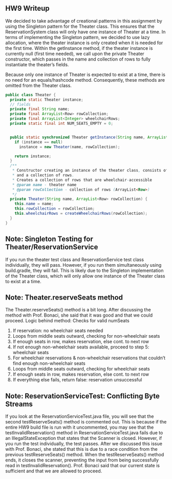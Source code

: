 ## HW9 Writeup
We decided to take advantage of creational patterns in this assignment
by using the Singleton pattern for the Theater class.
This ensures that the ReservationSystem class will only have one instance of
Theater at a time. In terms of implementing the Singleton pattern, we decided to
use lazy allocation,  where the theater instance is only created when it is needed for the
first time. Within the getInstance method, if the theater instance is currently
null (first time needed), we call upon the private Theater constructor, which
passes in the name and collection of rows to fully instantiate the theater’s fields.

Because only one instance of Theater is expected to exist at a time, there is no need for an
equals/hashcode method. Consequently, these methods are omitted from the Theater class.
```java
public class Theater {
  private static Theater instance;
  // fields
  private final String name;
  private final ArrayList<Row> rowCollection;
  private final ArrayList<Integer> wheelchairRows;
  private static final int NUM_SEATS_EMPTY = 0;


  public static synchronized Theater getInstance(String name, ArrayList<Row> rowCollection){
    if (instance == null)
      instance = new Theater(name, rowCollection);

    return instance;
  }
  /**
   * Constructor creating an instance of the theater class, consists of a name
   * and a collection of rows.
   * Creates a collection of rows that are wheelchair-accessible
   * @param name - theater name
   * @param rowCollection - collection of rows (ArrayList<Row>)
   */
  private Theater(String name, ArrayList<Row> rowCollection) {
    this.name = name;
    this.rowCollection = rowCollection;
    this.wheelchairRows = createWheelchairRows(rowCollection);
  }
}

```

## Note: Singleton Testing for Theater/ReservationService
If you run the theater test class and ReservationService test class individually, they will pass. However,
if you run them simultaneously using build.gradle, they will fail. This is likely due to the
Singleton implementation of the Theater class, which will only allow one instance of the Theater class to 
exist at a time.

## Note: Theater.reserveSeats method
The Theater.reserveSeats() method is a bit long. After discussing the method with Prof. Bonaci, she said that it was good and that we could proceed. Logic behind method:
Checks for valid numSeats 
1. If reservation: no wheelchair seats needed
2. Loops from middle seats outward, checking for non-wheelchair seats
3. If enough seats in row, makes reservation, else cont. to next row
4. If not enough non-wheelchair seats available, proceed to step 5: wheelchair seats
5. For wheelchair reservations & non-wheelchair reservations that couldn’t find enough non-wheelchair seats
6. Loops from middle seats outward, checking for wheelchair seats
7. If enough seats in row, makes reservation, else cont. to next row
8. If everything else fails, return false: reservation unsuccessful

## Note: ReservationServiceTest: Conflicting Byte Streams

If you look at the ReservationServiceTest.java file, you will see that the
second testReserveSeats() method is commented out. This is because if the
entire HW9 build file is run with it uncommented, you may see that the
testInvalidReservation() method in ReservationServiceTest.java fails due to an
IllegalStateException that states that the Scanner is closed.
However, if you run the test individually, the test passes.
After we discussed this issue with Prof. Bonaci, she stated that this is due
to a race condition from the previous testReserveSeats() method. When the testReserveSeats()
method ends, it closes the scanner, preventing the input from being successfully read in
testInvalidReservation(). Prof. Bonaci said that our current state is sufficient
and that we are allowed to proceed.

